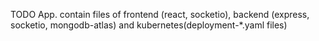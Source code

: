 TODO App.
contain files of frontend (react, socketio), backend (express, socketio, mongodb-atlas) and kubernetes(deployment-\*.yaml files)
